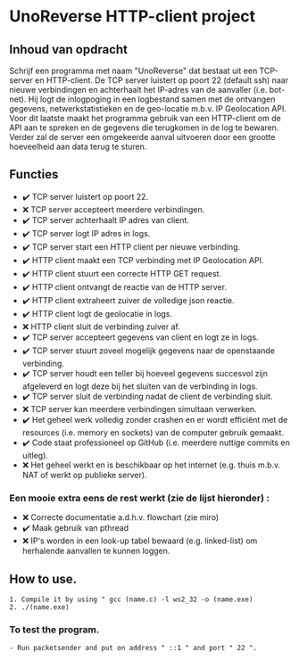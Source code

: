 # UnoReverse HTTP-client project

## Inhoud van opdracht
Schrijf een programma met naam "UnoReverse" dat bestaat uit een TCP-server en HTTP-client. De TCP server luistert op poort 22 (default ssh) naar nieuwe verbindingen en achterhaalt het IP-adres van de aanvaller (i.e. bot-net). Hij logt de inlogpoging in een logbestand samen met de ontvangen gegevens, netwerkstatistieken en de geo-locatie m.b.v. IP Geolocation API. Voor dit laatste maakt het programma gebruik van een HTTP-client om de API aan te spreken en de gegevens die terugkomen in de log te bewaren. Verder zal de server een omgekeerde aanval uitvoeren door een grootte hoeveelheid aan data terug te sturen.

## Functies
- ✔️ TCP server luistert op poort 22.
- ❌ TCP server accepteert meerdere verbindingen.
- ✔️ TCP server achterhaalt IP adres van client.
- ✔️ TCP server logt IP adres in logs.
- ✔️ TCP server start een HTTP client per nieuwe verbinding.
- ✔️ HTTP client maakt een TCP verbinding met IP Geolocation API.
- ✔️ HTTP client stuurt een correcte HTTP GET request.
- ✔️ HTTP client ontvangt de reactie van de HTTP server.
- ✔️ HTTP client extraheert zuiver de volledige json reactie.
- ✔️ HTTP client logt de geolocatie in logs.
- ❌ HTTP client sluit de verbinding zuiver af.
- ✔️ TCP server accepteert gegevens van client en logt ze in logs.
- ✔️ TCP server stuurt zoveel mogelijk gegevens naar de openstaande verbinding.
- ✔️ TCP server houdt een teller bij hoeveel gegevens succesvol zijn afgeleverd en logt deze bij het sluiten van de verbinding in logs.
- ✔️ TCP server sluit de verbinding nadat de client de verbinding sluit.
- ❌ TCP server kan meerdere verbindingen simultaan verwerken.
- ✔️ Het geheel werk volledig zonder crashen en er wordt efficiënt met de resources (i.e. memory en sockets) van de computer gebruik gemaakt.
- ✔️ Code staat professioneel op GitHub (i.e. meerdere nuttige commits en uitleg).
- ❌ Het geheel werkt en is beschikbaar op het internet (e.g. thuis m.b.v. NAT of werkt op publieke server).
### Een mooie extra eens de rest werkt (zie de lijst hieronder) :
  - ❌ Correcte documentatie a.d.h.v. flowchart (zie miro)
  - ✔️ Maak gebruik van pthread
  - ❌ IP's worden in een look-up tabel bewaard (e.g. linked-list) om herhalende aanvallen te kunnen loggen.

## How to use.
    1. Compile it by using " gcc (name.c) -l ws2_32 -o (name.exe)
    2. ./(name.exe)
### To test the program.
    - Run packetsender and put on address " ::1 " and port " 22 ".